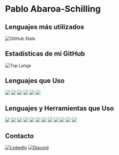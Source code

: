 # Pablo Abaroa-Schilling

## Lenguajes más utilizados
![GitHub Stats](https://github-readme-stats.vercel.app/api?username=PabloSch26&show_icons=true&count_private=true)

## Estadísticas de mi GitHub
![Top Langs](https://github-readme-stats.vercel.app/api/top-langs/?username=PabloSch26&layout=compact)

## Lenguajes que Uso
![](https://img.shields.io/badge/-HTML5-orange?style=flat&logo=html5)
![](https://img.shields.io/badge/-CSS3-blue?style=flat&logo=css3)
![](https://img.shields.io/badge/-JavaScript-yellow?style=flat&logo=javascript)
![](https://img.shields.io/badge/-MongoDB-green?style=flat&logo=mongodb)
![](https://img.shields.io/badge/-Node.js-green?style=flat&logo=node.js)
![](https://img.shields.io/badge/-GitHub-black?style=flat&logo=github)

## Lenguajes y Herramientas que Uso
![](https://img.shields.io/badge/-HTML5-orange?style=flat&logo=html5)
![](https://img.shields.io/badge/-CSS3-blue?style=flat&logo=css3)
![](https://img.shields.io/badge/-Java-green?style=flat&logo=java)
![](https://img.shields.io/badge/-JavaScript-yellow?style=flat&logo=javascript)
![](https://img.shields.io/badge/-Android-3DDC84?style=flat&logo=android)
![](https://img.shields.io/badge/-Docker-blue?style=flat&logo=docker)
![](https://img.shields.io/badge/-Linux-black?style=flat&logo=linux)
![](https://img.shields.io/badge/-Git-red?style=flat&logo=git)
![](https://img.shields.io/badge/-GitHub-black?style=flat&logo=github)
![](https://img.shields.io/badge/-MySQL-blue?style=flat&logo=mysql)
![](https://img.shields.io/badge/-MongoDB-green?style=flat&logo=mongodb)
![](https://img.shields.io/badge/-Node.js-green?style=flat&logo=node.js)

## Contacto
[![LinkedIn](https://img.shields.io/badge/-LinkedIn-blue?style=flat&logo=linkedin)](https://www.linkedin.com/in/pablo-sch-it/)
[![Discord](https://img.shields.io/badge/-Discord-5865F2?style=flat&logo=discord)]((https://discord.com/users/1318260062900457642))
